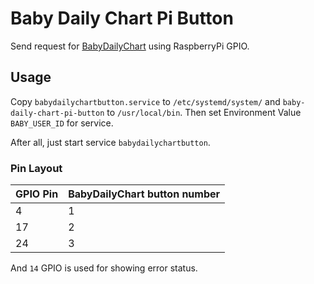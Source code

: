 # Baby Daily Chart Pi Button

Send request for [BabyDailyChart](https://babydailychart.firebaseapp.com) using RaspberryPi GPIO.

## Usage

Copy `babydailychartbutton.service` to `/etc/systemd/system/` and `baby-daily-chart-pi-button` to `/usr/local/bin`.
Then set Environment Value `BABY_USER_ID` for service.

After all, just start service `babydailychartbutton`.

### Pin Layout

| GPIO Pin | BabyDailyChart button number |
|---|---|
| 4 | 1 |
| 17 | 2 |
| 24 | 3 |

And `14` GPIO is used for showing error status.
